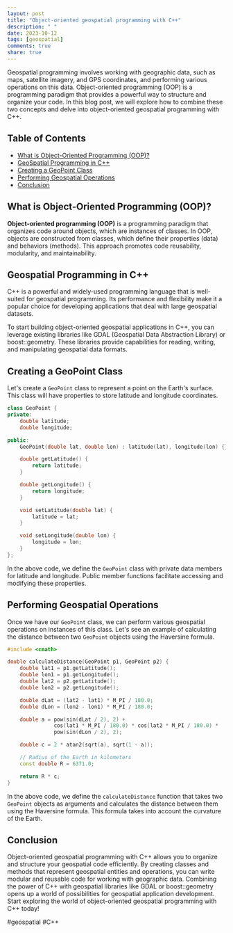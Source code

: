 ```yaml
---
layout: post
title: "Object-oriented geospatial programming with C++"
description: " "
date: 2023-10-12
tags: [geospatial]
comments: true
share: true
---
```


Geospatial programming involves working with geographic data, such as maps, satellite imagery, and GPS coordinates, and performing various operations on this data. Object-oriented programming (OOP) is a programming paradigm that provides a powerful way to structure and organize your code. In this blog post, we will explore how to combine these two concepts and delve into object-oriented geospatial programming with C++.

## Table of Contents
- [What is Object-Oriented Programming (OOP)?](#what-is-object-oriented-programming-oop)
- [GeoSpatial Programming in C++](#geospatial-programming-in-c)
- [Creating a GeoPoint Class](#creating-a-geopoint-class)
- [Performing Geospatial Operations](#performing-geospatial-operations)
- [Conclusion](#conclusion)

## What is Object-Oriented Programming (OOP)?

**Object-oriented programming (OOP)** is a programming paradigm that organizes code around objects, which are instances of classes. In OOP, objects are constructed from classes, which define their properties (data) and behaviors (methods). This approach promotes code reusability, modularity, and maintainability.

## Geospatial Programming in C++

C++ is a powerful and widely-used programming language that is well-suited for geospatial programming. Its performance and flexibility make it a popular choice for developing applications that deal with large geospatial datasets.

To start building object-oriented geospatial applications in C++, you can leverage existing libraries like GDAL (Geospatial Data Abstraction Library) or boost::geometry. These libraries provide capabilities for reading, writing, and manipulating geospatial data formats.

## Creating a GeoPoint Class

Let's create a `GeoPoint` class to represent a point on the Earth's surface. This class will have properties to store latitude and longitude coordinates.

```cpp
class GeoPoint {
private:
    double latitude;
    double longitude;

public:
    GeoPoint(double lat, double lon) : latitude(lat), longitude(lon) {}

    double getLatitude() {
        return latitude;
    }

    double getLongitude() {
        return longitude;
    }

    void setLatitude(double lat) {
        latitude = lat;
    }

    void setLongitude(double lon) {
        longitude = lon;
    }
};
```

In the above code, we define the `GeoPoint` class with private data members for latitude and longitude. Public member functions facilitate accessing and modifying these properties.

## Performing Geospatial Operations

Once we have our `GeoPoint` class, we can perform various geospatial operations on instances of this class. Let's see an example of calculating the distance between two `GeoPoint` objects using the Haversine formula.

```cpp
#include <cmath>

double calculateDistance(GeoPoint p1, GeoPoint p2) {
    double lat1 = p1.getLatitude();
    double lon1 = p1.getLongitude();
    double lat2 = p2.getLatitude();
    double lon2 = p2.getLongitude();

    double dLat = (lat2 - lat1) * M_PI / 180.0;
    double dLon = (lon2 - lon1) * M_PI / 180.0;

    double a = pow(sin(dLat / 2), 2) +
               cos(lat1 * M_PI / 180.0) * cos(lat2 * M_PI / 180.0) *
               pow(sin(dLon / 2), 2);

    double c = 2 * atan2(sqrt(a), sqrt(1 - a));

    // Radius of the Earth in kilometers
    const double R = 6371.0;

    return R * c;
}
```

In the above code, we define the `calculateDistance` function that takes two `GeoPoint` objects as arguments and calculates the distance between them using the Haversine formula. This formula takes into account the curvature of the Earth.

## Conclusion

Object-oriented geospatial programming with C++ allows you to organize and structure your geospatial code efficiently. By creating classes and methods that represent geospatial entities and operations, you can write modular and reusable code for working with geographic data. Combining the power of C++ with geospatial libraries like GDAL or boost::geometry opens up a world of possibilities for geospatial application development. Start exploring the world of object-oriented geospatial programming with C++ today!

\#geospatial \#C++